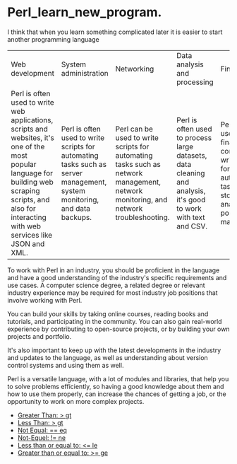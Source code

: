 # Perl_learn_new_program.
I think that when you learn something complicated later it is easier to start another programming language

<table>
  <tr>
  </tr>
  <tr>
    <td>Web development</td>
    <td>System administration</td>
    <td>Networking</td>
    <td>Data analysis and processing</td>
    <td>Finance</td>
    
  </tr>
  <tr>
    <td>Perl is often used to write web applications, scripts and websites, it's one of the most popular language for building web scraping scripts, and also for interacting with web services like JSON and XML.</td>
    <td>Perl is often used to write scripts for automating tasks such as server management, system monitoring, and data backups.</td>
    <td> Perl can be used to write scripts for automating tasks such as network management, network monitoring, and network troubleshooting.</td>
    <td> Perl is often used to process large datasets, data cleaning and analysis, it's good to work with text and CSV.</td>
     <td>Perl is widely used in finance companies to write scripts for automating tasks such as stock market analysis and portfolio management.</td>
  </tr>
</table>

To work with Perl in an industry, you should be proficient in the language and have a good understanding of the industry's specific requirements and use cases. A computer science degree, a related degree or relevant industry experience may be required for most industry job positions that involve working with Perl.

You can build your skills by taking online courses, reading books and tutorials, and participating in the community. You can also gain real-world experience by contributing to open-source projects, or by building your own projects and portfolio.

It's also important to keep up with the latest developments in the industry and updates to the language, as well as understanding about version control systems and using them as well.

Perl is a versatile language, with a lot of modules and libraries, that help you to solve problems efficiently, so having a good knowledge about them and how to use them properly, can increase the chances of getting a job, or the opportunity to work on more complex projects.
- [Greater Than: >	gt](#Greater-Than:->-gt)
- [Less Than: >	gt](#Less-Than:-<-lt)
- [Not Equal: == eq](#Not-Equeal:-==eq)
- [Not-Equel: != ne](#Not-Equeal:-!=-ne)
- [Less than or equal to: <= le](#Less-than-or-equal-to:-<=-le)
- [Greater than or equal to:	>=	ge](#Greater-than-or-equal-to:->=-ge)
